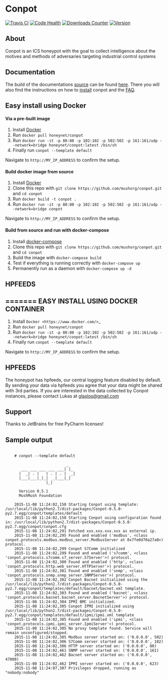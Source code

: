 # Conpot

[![Travis CI](https://img.shields.io/travis/mushorg/conpot/master.svg)](https://travis-ci.org/mushorg/conpot)
[![Code Health](https://landscape.io/github/mushorg/conpot/master/landscape.png)](https://landscape.io/github/mushorg/conpot/master)
[![Downloads Counter](https://img.shields.io/pypi/dm/conpot.svg)](https://pypi.python.org/pypi/Conpot/) 
[![Version](https://img.shields.io/pypi/v/conpot.svg)](https://pypi.python.org/pypi/Conpot/)


## About

Conpot is an ICS honeypot with the goal to collect intelligence about the motives and
methods of adversaries targeting industrial control systems

## Documentation

The build of the documentations [source](https://github.com/mushorg/conpot/tree/master/docs/source) can be found [here](http://mushorg.github.io/conpot/). There you will also find the instructions on how to [install](http://mushorg.github.io/conpot/installation/ubuntu.html) conpot and the [FAQ](http://mushorg.github.io/conpot/faq.html).

## Easy install using Docker

#### Via a pre-built image

1. Install [Docker](https://docs.docker.com/engine/installation/)
2. Run `docker pull honeynet/conpot`
3. Run `docker run -it -p 80:80 -p 102:102 -p 502:502 -p 161:161/udp --network=bridge honeynet/conpot:latest /bin/sh`
4. Finally run `conpot --template default`

Navigate to ``http://MY_IP_ADDRESS`` to confirm the setup.

#### Build docker image from source

1. Install [Docker](https://docs.docker.com/engine/installation/)
2. Clone this repo with `git clone https://github.com/mushorg/conpot.git` and `cd conpot`
3. Run `docker build -t conpot .`
4. Run `docker run -it -p 80:80 -p 102:102 -p 502:502 -p 161:161/udp --network=bridge conpot`

Navigate to `http://MY_IP_ADDRESS` to confirm the setup. 

#### Build from source and run with docker-compose

1. Install [docker-compose](https://docs.docker.com/compose/install/) 
2. Clone this repo with `git clone https://github.com/mushorg/conpot.git` and `cd conpot`
3. Build the image with `docker-compose build`
4. Test if everything is running correctly with `docker-compose up`
5. Permanently run as a daemon with `docker-compose up -d`

## HPFEEDS
=======
EASY INSTALL USING DOCKER CONTAINER
-----------------------------------
1. Install `Docker <https://www.docker.com/>`_
2. Run ``docker pull honeynet/conpot``
3. Run ``docker run -it -p 80:80 -p 102:102 -p 502:502 -p 161:161/udp --network=bridge honeynet/conpot:latest /bin/sh``
4. Finally run ``conpot --template default``

Navigate to ``http://MY_IP_ADDRESS`` to confirm the setup.

HPFEEDS
-------

The honeypot has hpfeeds, our central logging feature disabled by
default. By sending your data via hpfeeds you agree that your data
might be shared with 3rd parties. If you are interested in the data
collected by Conpot instances, please contact Lukas at
glaslos@gmail.com

## Support

Thanks to JetBrains for free PyCharm licenses!

## Sample output


```shell

    # conpot --template default

                           _
       ___ ___ ___ ___ ___| |_
      |  _| . |   | . | . |  _|
      |___|___|_|_|  _|___|_|
                  |_|

      Version 0.5.1
      MushMush Foundation

    2015-11-08 11:24:02,150 Starting Conpot using template: /usr/local/lib/python2.7/dist-packages/Conpot-0.5.0-py2.7.egg/conpot/templates/default
    2015-11-08 11:24:02,150 Starting Conpot using configuration found in: /usr/local/lib/python2.7/dist-packages/Conpot-0.5.0-py2.7.egg/conpot/conpot.cfg
    2015-11-08 11:24:02,291 Fetched xxx.xxx.xxx.xxx as external ip.
    2015-11-08 11:24:02,295 Found and enabled ('modbus', <class conpot.protocols.modbus.modbus_server.ModbusServer at 0x7fe0d70a27a0>) protocol.
    2015-11-08 11:24:02,299 Conpot S7Comm initialized
    2015-11-08 11:24:02,299 Found and enabled ('s7comm', <class 'conpot.protocols.s7comm.s7_server.S7Server'>) protocol.
    2015-11-08 11:24:02,300 Found and enabled ('http', <class 'conpot.protocols.http.web_server.HTTPServer'>) protocol.
    2015-11-08 11:24:02,301 Found and enabled ('snmp', <class 'conpot.protocols.snmp.snmp_server.SNMPServer'>) protocol.
    2015-11-08 11:24:02,302 Conpot Bacnet initialized using the /usr/local/lib/python2.7/dist-packages/Conpot-0.5.0-py2.7.egg/conpot/templates/default/bacnet/bacnet.xml template.
    2015-11-08 11:24:02,303 Found and enabled ('bacnet', <class 'conpot.protocols.bacnet.bacnet_server.BacnetServer'>) protocol.
    2015-11-08 11:24:02,304 IPMI BMC initialized.
    2015-11-08 11:24:02,305 Conpot IPMI initialized using /usr/local/lib/python2.7/dist-packages/Conpot-0.5.0-py2.7.egg/conpot/templates/default/ipmi/ipmi.xml template
    2015-11-08 11:24:02,305 Found and enabled ('ipmi', <class 'conpot.protocols.ipmi.ipmi_server.IpmiServer'>) protocol.
    2015-11-08 11:24:02,305 No proxy template found. Service will remain unconfigured/stopped.
    2015-11-08 11:24:02,305 Modbus server started on: ('0.0.0.0', 502)
    2015-11-08 11:24:02,306 S7Comm server started on: ('0.0.0.0', 102)
    2015-11-08 11:24:02,306 HTTP server started on: ('0.0.0.0', 80)
    2015-11-08 11:24:02,461 SNMP server started on: ('0.0.0.0', 161)
    2015-11-08 11:24:02,462 Bacnet server started on: ('0.0.0.0', 47808)
    2015-11-08 11:24:02,462 IPMI server started on: ('0.0.0.0', 623)
    2015-11-08 11:24:07,307 Privileges dropped, running as "nobody:nobody"
```
